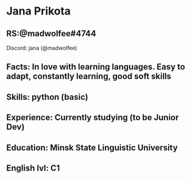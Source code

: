 # Jana Prikota
## RS:@madwolfee#4744
   Discord: jana (@madwolfee)
## Facts: In love with learning languages. Easy to adapt, constantly learning, good soft skills
## Skills: python (basic)
## Experience: Currently studying (to be Junior Dev)
## Education: Minsk State Linguistic University
## English lvl: С1
